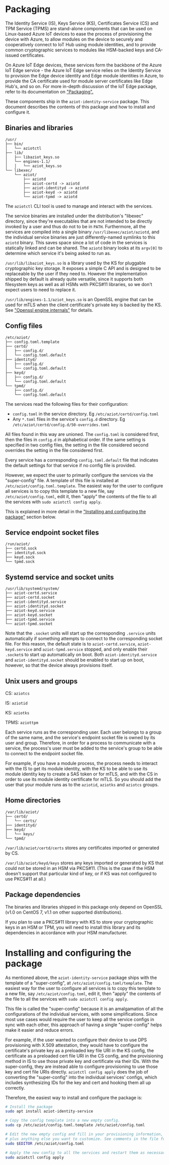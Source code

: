 # Packaging

The Identity Service (IS), Keys Service (KS), Certificates Service (CS) and TPM Service (TPMS) are stand-alone components that can be used on Linux-based Azure IoT devices to ease the process of provisioning the device with Azure, to allow modules on the device to securely and cooperatively connect to IoT Hub using module identities, and to provide common cryptographic services to modules like HSM-backed keys and CA-issued certificates.

On Azure IoT Edge devices, these services form the backbone of the Azure IoT Edge service - the Azure IoT Edge service relies on the Identity Service to provision the Edge device identity and Edge module identities in Azure, to provide the CA certificate used for module server certificates like Edge Hub's, and so on. For more in-depth discussion of the IoT Edge package, refer to its documentation on ["Packaging".](https://github.com/Azure/iotedge/blob/master/doc/packaging.md)

These components ship in the `aziot-identity-service` package. This document describes the contents of this package and how to install and configure it.


## Binaries and libraries

```
/usr/
├── bin/
│   └── aziotctl
├── lib/
│   ├── libaziot_keys.so
│   └── engines-1.1/
│   │   └── aziot_keys.so
└── libexec/
    └── aziot/
        ├── aziotd
        ├── aziot-certd -> aziotd
        ├── aziot-identityd -> aziotd
        ├── aziot-keyd -> aziotd
        └── aziot-tpmd -> aziotd
```

The `aziotctl` CLI tool is used to manage and interact with the services.

The service binaries are installed under the distribution's "libexec" directory, since they're executables that are not intended to be directly invoked by a user and thus do not to be in `PATH`. Furthermore, all the services are compiled into a single binary `/usr/libexec/aziot/aziotd`, and the individual service binaries are just
differently-named symlinks to this `aziotd` binary. This saves space since a lot of code in the services is statically linked and can be shared. The `aziotd` binary looks at its `argv[0]` to determine which service it's being asked to run as.

`/usr/lib/libaziot_keys.so` is a library used by the KS for pluggable cryptographic key storage. It exposes a simple C API and is designed to be replaceable by the user if they need to. However the implementation shipped by default is already quite versatile, since it supports both filesystem keys as well as all HSMs with PKCS#11 libraries, so we don't expect users to need to replace it.

`/usr/lib/engines-1.1/aziot_keys.so` is an OpenSSL engine that can be used for mTLS when the client certificate's private key is backed by the KS. See ["Openssl engine internals"](openssl-engine-internals.md) for details.


## Config files


```
/etc/aziot/
├── config.toml.template
├── certd/
│   ├── config.d/
│   └── config.toml.default
├── identityd/
│   ├── config.d/
│   └── config.toml.default
├── keyd/
│   ├── config.d/
│   └── config.toml.default
└── tpmd/
    ├── config.d/
    └── config.toml.default
```

The services read the following files for their configuration:
- `config.toml` in the service directory. Eg `/etc/aziot/certd/config.toml`
- Any `*.toml` files in the service's `config.d` directory. Eg `/etc/aziot/certd/config.d/50-overrides.toml`

All files found in this way are unioned. The `config.toml` is considered first, then the files in `config.d` in alphabetical order. If the same setting is specified in two config files, the setting in the file considered second overrides the setting in the file considered first.

Every service has a corresponding `config.toml.default` file that indicates the default settings for that service if no config file is provided.

However, we expect the user to primarily configure the services via the "super-config" file. A template of this file is installed at `/etc/aziot/config.toml.template`. The easiest way for the user to configure all services is to copy this template to a new file, say `/etc/aziot/config.toml`, edit it, then "apply" the contents of the file to all the services with `sudo aziotctl config apply`.

This is explained in more detail in the ["Installing and configuring the package"](#installing-and-configuring-the-package) section below.


## Service endpoint socket files

```
/run/aziot/
├── certd.sock
├── identityd.sock
├── keyd.sock
└── tpmd.sock
```


## Systemd service and socket units

```
/usr/lib/systemd/system/
├── aziot-certd.service
├── aziot-certd.socket
├── aziot-identityd.service
├── aziot-identityd.socket
├── aziot-keyd.service
├── aziot-keyd.socket
├── aziot-tpmd.service
└── aziot-tpmd.socket
```

Note that the `.socket` units will start up the corresponding `.service` units automatically if something attempts to connect to the corresponding socket file. For this reason, the default state is to `aziot-certd.service`, `aziot-keyd.service` and `aziot-tpmd.service` stopped, and only enable their `.socket`s to start up automatically on boot. Both `aziot-identityd.service` and `aziot-identityd.socket` should be enabled to start up on boot, however, so that the device always provisions itself.


## Unix users and groups

CS: `aziotcs`

IS: `aziotid`

KS: `aziotks`

TPMS: `aziottpm`

Each service runs as the corresponding user. Each user belongs to a group of the same name, and the service's endpoint socket file is owned by its user and group. Therefore, in order for a process to communicate with a service, the process's user must be added to the service's group to be able to connect to the endpoint socket file.

For example, if you have a module process, the process needs to interact with the IS to get its module identity, with the KS to be able to use its module identity key to create a SAS token or for mTLS, and with the CS in order to use its module identity certificate for mTLS. So you should add the user that your module runs as to the `aziotid`, `aziotks` and `aziotcs` groups.


## Home directories

```
/var/lib/aziot/
├── certd/
│   └── certs/
├── identityd/
├── keyd/
│   └── keys/
└── tpmd/
```

`/var/lib/aziot/certd/certs` stores any certificates imported or generated by CS.

`/var/lib/aziot/keyd/keys` stores any keys imported or generated by KS that could not be stored in an HSM via PKCS#11. (This is the case if the HSM doesn't support that particular kind of key, or if KS was not configured to use PKCS#11 at all.)


## Package dependencies

The binaries and libraries shipped in this package only depend on OpenSSL (v1.0 on CentOS 7, v1.1 on other supported distributions).

If you plan to use a PKCS#11 library with KS to store your cryptographic keys in an HSM or TPM, you will need to install this library and its dependencies in accordance with your HSM manufacturer.


# Installing and configuring the package

As mentioned above, the `aziot-identity-service` package ships with the template of a "super-config", at `/etc/aziot/config.toml/template`. The easiest way for the user to configure all services is to copy this template to a new file, say `/etc/aziot/config.toml`, edit it, then "apply" the contents of the file to all the services with `sudo aziotctl config apply`.

This file is called the "super-config" because it is an amalgamation of all the configurations of the individual services, with some simplifications. Since most use cases would require the user to keep all the service configs in sync with each other, this approach of having a single "super-config" helps make it easier and reduce errors.

For example, if the user wanted to configure their device to use DPS provisioning with X.509 attestation, they would have to configure the certificate's private key as a preloaded key file URI in the KS config, the certificate as a preloaded cert file URI in the CS config, and the provisioning method in IS to use those private key and certificate via their IDs. With the super-config, they are instead able to configure provisioning to use those key and cert file URIs directly. `aziotctl config apply` does the job of converting the "super-config" into the individual services' configs, which includes synthesizing IDs for the key and cert and hooking them all up correctly.

Therefore, the easiest way to install and configure the package is:

```sh
# Install the package
sudo apt install aziot-identity-service

# Copy the config template into a new empty config.
sudo cp /etc/aziot/config.toml.template /etc/aziot/config.toml

# Edit the new empty config and fill in your provisioning information,
# plus anything else you want to customize. See comments in the file for details.
sudo $EDITOR /etc/aziot/config.toml

# Apply the new config to all the services and restart them as necessary.
sudo aziotctl config apply
```
